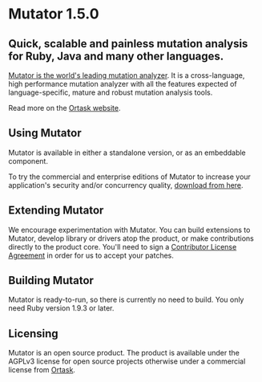 Mutator 1.5.0
==========================================

Quick, scalable and painless mutation analysis for Ruby, Java and many other languages.
------

[Mutator is the world's leading mutation analyzer](https://gist.github.com/louismrose/11849546efd8cf496fc2#comment-1261635). It is a cross-language, high performance mutation analyzer with all the features expected of language-specific, mature and robust mutation analysis tools.

Read more on the [Ortask website](http://ortask.com/mutator/).

Using Mutator
-----------

Mutator is available in either a standalone version, or as an embeddable component. 

To try the commercial and enterprise editions of Mutator to increase your application's security and/or concurrency quality, [download from here](http://ortask.com/mutator/).

 

Extending Mutator
---------------

We encourage experimentation with Mutator. You can build extensions to Mutator, develop library or drivers atop the product, or make contributions directly to the product core. You'll need to sign a [Contributor License Agreement](http://ortask.com/ortask-cla/) in order for us to accept your patches.


Building Mutator
--------------

Mutator is ready-to-run, so there is currently no need to build. You only need Ruby version 1.9.3 or later.


Licensing
---------

Mutator is an open source product. The product is available under the AGPLv3 license for open source projects otherwise under a commercial license from [Ortask](http://ortask.com/pricing-ortask-mutator/).
